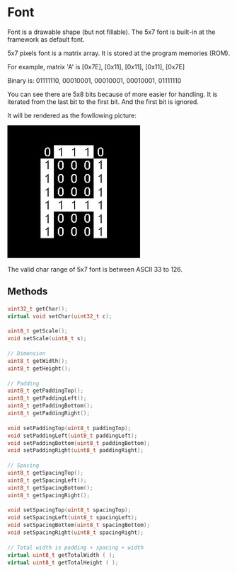 # Font

Font is a drawable shape (but not fillable). The 5x7 font is built-in at the framework as default font.

5x7 pixels font is a matrix array. It is stored at the program memories (ROM).

For example, matrix 'A' is \[0x7E\], \[0x11\], \[0x11\], \[0x11\], \[0x7E\]

Binary is: 01111110, 00010001, 00010001, 00010001, 01111110

You can see there are 5x8 bits because of more easier for handling. It is iterated from the last bit to the first bit. And the first bit is ignored.

It will be rendered as the fowllowing picture:

<img src="5x7_render.jpg" width="300" />

The valid char range of 5x7 font is between ASCII 33 to 126.

## Methods
```cpp
uint32_t getChar();
virtual void setChar(uint32_t c);

uint8_t getScale();
void setScale(uint8_t s);

// Dimension
uint8_t getWidth();
uint8_t getHeight();

// Padding
uint8_t getPaddingTop();
uint8_t getPaddingLeft();
uint8_t getPaddingBottom();
uint8_t getPaddingRight();

void setPaddingTop(uint8_t paddingTop);
void setPaddingLeft(uint8_t paddingLeft);
void setPaddingBottom(uint8_t paddingBottom);
void setPaddingRight(uint8_t paddingRight);

// Spacing
uint8_t getSpacingTop();
uint8_t getSpacingLeft();
uint8_t getSpacingBottom();
uint8_t getSpacingRight();

void setSpacingTop(uint8_t spacingTop);
void setSpacingLeft(uint8_t spacingLeft);
void setSpacingBottom(uint8_t spacingBottom);
void setSpacingRight(uint8_t spacingRight);

// Total width is padding + spacing + width
virtual uint8_t getTotalWidth ( );
virtual uint8_t getTotalHeight ( );
```
